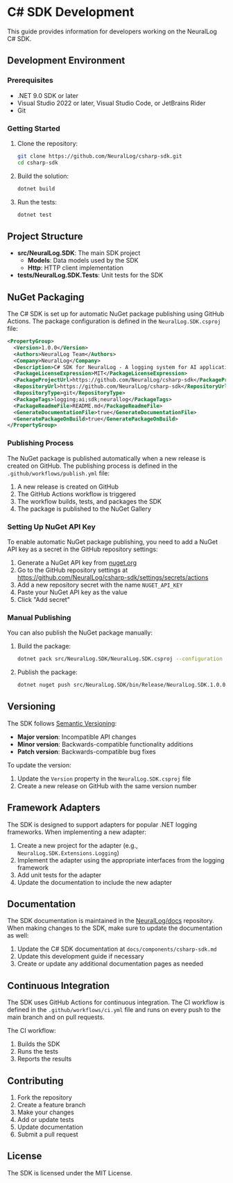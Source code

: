 # C# SDK Development

This guide provides information for developers working on the NeuralLog C# SDK.

## Development Environment

### Prerequisites

- .NET 9.0 SDK or later
- Visual Studio 2022 or later, Visual Studio Code, or JetBrains Rider
- Git

### Getting Started

1. Clone the repository:
   ```bash
   git clone https://github.com/NeuralLog/csharp-sdk.git
   cd csharp-sdk
   ```

2. Build the solution:
   ```bash
   dotnet build
   ```

3. Run the tests:
   ```bash
   dotnet test
   ```

## Project Structure

- **src/NeuralLog.SDK**: The main SDK project
  - **Models**: Data models used by the SDK
  - **Http**: HTTP client implementation
- **tests/NeuralLog.SDK.Tests**: Unit tests for the SDK

## NuGet Packaging

The C# SDK is set up for automatic NuGet package publishing using GitHub Actions. The package configuration is defined in the `NeuralLog.SDK.csproj` file:

```xml
<PropertyGroup>
  <Version>1.0.0</Version>
  <Authors>NeuralLog Team</Authors>
  <Company>NeuralLog</Company>
  <Description>C# SDK for NeuralLog - A logging system for AI applications</Description>
  <PackageLicenseExpression>MIT</PackageLicenseExpression>
  <PackageProjectUrl>https://github.com/NeuralLog/csharp-sdk</PackageProjectUrl>
  <RepositoryUrl>https://github.com/NeuralLog/csharp-sdk</RepositoryUrl>
  <RepositoryType>git</RepositoryType>
  <PackageTags>logging;ai;sdk;neurallog</PackageTags>
  <PackageReadmeFile>README.md</PackageReadmeFile>
  <GenerateDocumentationFile>true</GenerateDocumentationFile>
  <GeneratePackageOnBuild>true</GeneratePackageOnBuild>
</PropertyGroup>
```

### Publishing Process

The NuGet package is published automatically when a new release is created on GitHub. The publishing process is defined in the `.github/workflows/publish.yml` file:

1. A new release is created on GitHub
2. The GitHub Actions workflow is triggered
3. The workflow builds, tests, and packages the SDK
4. The package is published to the NuGet Gallery

### Setting Up NuGet API Key

To enable automatic NuGet package publishing, you need to add a NuGet API key as a secret in the GitHub repository settings:

1. Generate a NuGet API key from [nuget.org](https://www.nuget.org/)
2. Go to the GitHub repository settings at https://github.com/NeuralLog/csharp-sdk/settings/secrets/actions
3. Add a new repository secret with the name `NUGET_API_KEY`
4. Paste your NuGet API key as the value
5. Click "Add secret"

### Manual Publishing

You can also publish the NuGet package manually:

1. Build the package:
   ```bash
   dotnet pack src/NeuralLog.SDK/NeuralLog.SDK.csproj --configuration Release
   ```

2. Publish the package:
   ```bash
   dotnet nuget push src/NeuralLog.SDK/bin/Release/NeuralLog.SDK.1.0.0.nupkg --api-key YOUR_API_KEY --source https://api.nuget.org/v3/index.json
   ```

## Versioning

The SDK follows [Semantic Versioning](https://semver.org/):

- **Major version**: Incompatible API changes
- **Minor version**: Backwards-compatible functionality additions
- **Patch version**: Backwards-compatible bug fixes

To update the version:

1. Update the `Version` property in the `NeuralLog.SDK.csproj` file
2. Create a new release on GitHub with the same version number

## Framework Adapters

The SDK is designed to support adapters for popular .NET logging frameworks. When implementing a new adapter:

1. Create a new project for the adapter (e.g., `NeuralLog.SDK.Extensions.Logging`)
2. Implement the adapter using the appropriate interfaces from the logging framework
3. Add unit tests for the adapter
4. Update the documentation to include the new adapter

## Documentation

The SDK documentation is maintained in the [NeuralLog/docs](https://github.com/NeuralLog/docs) repository. When making changes to the SDK, make sure to update the documentation as well:

1. Update the C# SDK documentation at `docs/components/csharp-sdk.md`
2. Update this development guide if necessary
3. Create or update any additional documentation pages as needed

## Continuous Integration

The SDK uses GitHub Actions for continuous integration. The CI workflow is defined in the `.github/workflows/ci.yml` file and runs on every push to the main branch and on pull requests.

The CI workflow:
1. Builds the SDK
2. Runs the tests
3. Reports the results

## Contributing

1. Fork the repository
2. Create a feature branch
3. Make your changes
4. Add or update tests
5. Update documentation
6. Submit a pull request

## License

The SDK is licensed under the MIT License.
